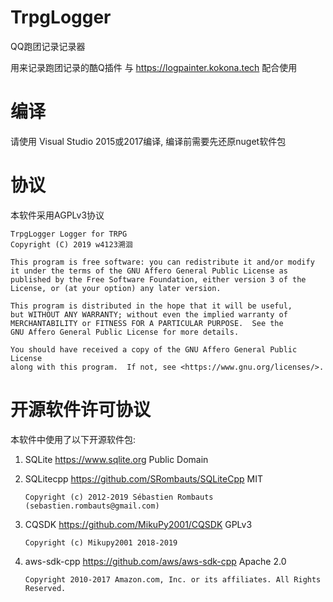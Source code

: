 # TrpgLogger
QQ跑团记录记录器

用来记录跑团记录的酷Q插件 与 https://logpainter.kokona.tech 配合使用

# 编译
请使用 Visual Studio 2015或2017编译, 编译前需要先还原nuget软件包

# 协议
本软件采用AGPLv3协议
    
    TrpgLogger Logger for TRPG
    Copyright (C) 2019 w4123溯洄

    This program is free software: you can redistribute it and/or modify
    it under the terms of the GNU Affero General Public License as
    published by the Free Software Foundation, either version 3 of the
    License, or (at your option) any later version.

    This program is distributed in the hope that it will be useful,
    but WITHOUT ANY WARRANTY; without even the implied warranty of
    MERCHANTABILITY or FITNESS FOR A PARTICULAR PURPOSE.  See the
    GNU Affero General Public License for more details.

    You should have received a copy of the GNU Affero General Public License
    along with this program.  If not, see <https://www.gnu.org/licenses/>.
    
# 开源软件许可协议
本软件中使用了以下开源软件包:

1. SQLite https://www.sqlite.org Public Domain

2. SQLitecpp https://github.com/SRombauts/SQLiteCpp MIT
    
       Copyright (c) 2012-2019 Sébastien Rombauts (sebastien.rombauts@gmail.com)
       
3. CQSDK https://github.com/MikuPy2001/CQSDK GPLv3

       Copyright (c) Mikupy2001 2018-2019

4. aws-sdk-cpp https://github.com/aws/aws-sdk-cpp Apache 2.0
     
       Copyright 2010-2017 Amazon.com, Inc. or its affiliates. All Rights Reserved.
